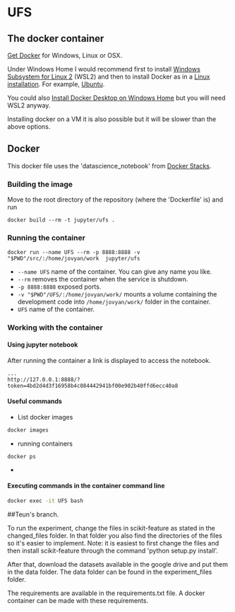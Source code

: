 # UFS

## The docker container

[Get Docker](https://docs.docker.com/get-docker/) for Windows, Linux or OSX.

Under Windows Home I would recommend first to install [Windows
Subsystem for Linux
2](https://docs.microsoft.com/en-us/windows/wsl/install-win10) (WSL2)
and then to install Docker as in a [Linux
installation](https://docs.docker.com/engine/install/). For example,
[Ubuntu](https://docs.docker.com/engine/install/ubuntu/).

You could also [Install Docker Desktop on Windows
Home](https://docs.docker.com/docker-for-windows/install-windows-home/)
but you will need WSL2 anyway.

Installing docker on a VM it is also possible but it will be slower
than the above options.

## Docker

This docker file uses the 'datascience_notebook' from [Docker
Stacks](https://github.com/jupyter/docker-stacks).

### Building the image

Move to the root directory of the repository (where the 'Dockerfile'
is) and run


```
docker build --rm -t jupyter/ufs .
```

### Running the container

```
docker run --name UFS --rm -p 8888:8888 -v "$PWD"/src/:/home/jovyan/work  jupyter/ufs
```

- `--name UFS` name of the container. You can give any name you like.  
- `--rm` removes the container when the service is shutdown.  
- `-p 8888:8888` exposed ports.  
- `-v "$PWD"/UFS/:/home/jovyan/work/` mounts a volume containing the
  development code into
  `/home/jovyan/work/` folder in the container.  
- `UFS` name of the container.

### Working with the container

#### Using jupyter notebook

After running the container a link is displayed to access the notebook.

```
...
http://127.0.0.1:8888/?token=4bd2d4d3f16958b4c084442941bf00e902b40ffd6ecc40a8
```

#### Useful commands

- List docker images

``` bash
docker images
```

- running containers

```
docker ps
```
- 
#### Executing commands in the container command line

```bash
docker exec -it UFS bash  
```
##Teun's branch.

To run the experiment, change the files in scikit-feature as stated in the changed_files folder.
In that folder you also find the directories of the files so it's easier to implement. 
Note: it is easiest to first change the files and then install scikit-feature through the 
command 'python setup.py install'. 

After that, download the datasets available in the google drive and put them in the data folder. 
The data folder can be found in the experiment_files folder. 

The requirements are available in the requirements.txt file. 
A docker container can be made with these requirements. 
